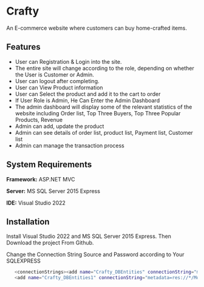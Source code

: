 
# Crafty

An E-commerce website where customers can buy home-crafted items.


## Features

- User can Registration & Login into the site.
- The entire site will change according to the role, depending on whether the User is Customer or Admin.
- User can logout after completing.
- User can View Product information
- User can Select the product and add it to the cart to order
- If User Role is Admin, He Can Enter the Admin Dashboard
- The admin dashboard will display some of the relevant statistics of the website including Order list, Top Three Buyers, Top Three Popular Products, Revenue
- Admin can add, update the product
- Admin can see details of order list, product list, Payment list, Customer list
- Admin can manage the transaction process



## System Requirements

**Framework:** ASP.NET MVC

**Server:** MS SQL Server 2015 Express

**IDE:** Visual Studio 2022


## Installation

Install Visual Studio 2022 and MS SQL Server 2015 Express. Then Download the project From Github.

Change the Connection String Source and Password according to Your SQLEXPRESS
```bash
   <connectionStrings><add name="Crafty_DBEntities" connectionString="metadata=res://*/Models.Crafty_DBEntities.csdl|res://*/Models.Crafty_DBEntities.ssdl|res://*/Models.Crafty_DBEntities.msl;provider=System.Data.SqlClient;provider connection string=&quot;data source=RIWINZO\SQLEXPRESS;initial catalog=Crafty_DB;user id=sa;password=123456;MultipleActiveResultSets=True;App=EntityFramework&quot;" providerName="System.Data.EntityClient" />
   <add name="Crafty_DBEntities1" connectionString="metadata=res://*/Models.Crafty_DBEntities.csdl|res://*/Models.Crafty_DBEntities.ssdl|res://*/Models.Crafty_DBEntities.msl;provider=System.Data.SqlClient;provider connection string=&quot;data source=RIWINZO\SQLEXPRESS;initial catalog=Crafty_DB;user id=sa;password=123456;MultipleActiveResultSets=True;App=EntityFramework&quot;" providerName="System.Data.EntityClient" /></connectionStrings>
```
    
